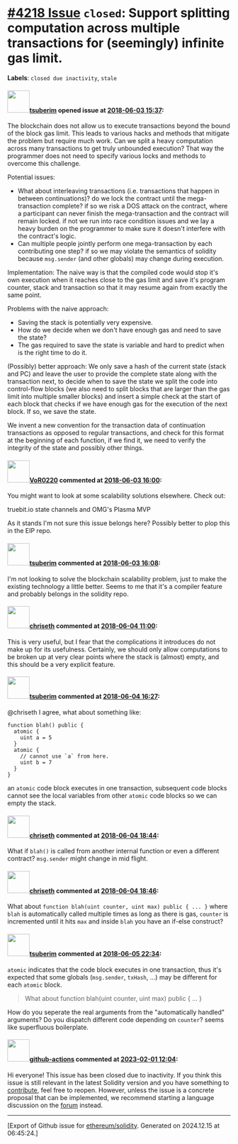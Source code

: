 # [\#4218 Issue](https://github.com/ethereum/solidity/issues/4218) `closed`: Support splitting computation across multiple transactions for (seemingly) infinite gas limit.
**Labels**: `closed due inactivity`, `stale`


#### <img src="https://avatars.githubusercontent.com/u/33967618?u=2c265e7de8488daf4898b2f3acbdc45c417a2ac4&v=4" width="50">[tsuberim](https://github.com/tsuberim) opened issue at [2018-06-03 15:37](https://github.com/ethereum/solidity/issues/4218):

The blockchain does not allow us to execute transactions beyond the bound of the block gas limit. This leads to various hacks and methods that mitigate the problem but require much work.
Can we split a heavy computation across many transactions to get truly unbounded execution? That way the programmer does not need to specify various locks and methods to overcome this challenge.

Potential issues: 
- What about interleaving transactions (i.e. transactions that happen in between continuations)? do we lock the contract until the mega-transaction complete? if so we risk a DOS attack on the contract, where a participant can never finish the mega-transaction and the contract will remain locked. if not we run into race condition issues and we lay a heavy burden on the programmer to make sure it doesn't interfere with the contract's logic.
- Can multiple people jointly perform one mega-transaction by each contributing one step? if so we may violate the semantics of solidity because `msg.sender` (and other globals) may change during execution.

Implementation:
The naive way is that the compiled code would stop it's own execution when it reaches close to the gas limit and save it's program counter, stack and transaction so that it may resume again from exactly the same point.

Problems with the naive approach:
- Saving the stack is potentially very expensive.
- How do we decide when we don't have enough gas and need to save the state?
- The gas required to save the state is variable and hard to predict when is the right time to do it.

(Possibly) better approach:
We only save a hash of the current state (stack and PC) and leave the user to provide the complete state along with the transaction next, to decide when to save the state we split the code into control-flow blocks (we also need to split blocks that are larger than the gas limit into multiple smaller blocks) and insert a simple check at the start of each block that checks if we have enough gas for the execution of the next block. If so, we save the state.

We invent a new convention for the transaction data of continuation transactions as opposed to regular transactions, and check for this format at the beginning of each function, if we find it, we need to verify the integrity of the state and possibly other things.

#### <img src="https://avatars.githubusercontent.com/u/7756785?u=2893ea91743ac89ee3846d1f5c7209720e834129&v=4" width="50">[VoR0220](https://github.com/VoR0220) commented at [2018-06-03 16:00](https://github.com/ethereum/solidity/issues/4218#issuecomment-394172024):

You might want to look at some scalability solutions elsewhere. Check out:

truebit.io 
state channels
and OMG's Plasma MVP


As it stands I'm not sure this issue belongs here? Possibly better to plop this in the EIP repo.

#### <img src="https://avatars.githubusercontent.com/u/33967618?u=2c265e7de8488daf4898b2f3acbdc45c417a2ac4&v=4" width="50">[tsuberim](https://github.com/tsuberim) commented at [2018-06-03 16:08](https://github.com/ethereum/solidity/issues/4218#issuecomment-394172517):

I'm not looking to solve the blockchain scalability problem, just to make the existing technology a little better. Seems to me that it's a compiler feature and probably belongs in the solidity repo.

#### <img src="https://avatars.githubusercontent.com/u/9073706?v=4" width="50">[chriseth](https://github.com/chriseth) commented at [2018-06-04 11:00](https://github.com/ethereum/solidity/issues/4218#issuecomment-394315977):

This is very useful, but I fear that the complications it introduces do not make up for its usefulness. Certainly, we should only allow computations to be broken up at very clear points where the stack is (almost) empty, and this should be a very explicit feature.

#### <img src="https://avatars.githubusercontent.com/u/33967618?u=2c265e7de8488daf4898b2f3acbdc45c417a2ac4&v=4" width="50">[tsuberim](https://github.com/tsuberim) commented at [2018-06-04 16:27](https://github.com/ethereum/solidity/issues/4218#issuecomment-394416602):

@chriseth I agree, what about something like:
```
function blah() public {
  atomic {
    uint a = 5
  }
  atomic {
    // cannot use `a` from here.
    uint b = 7
  }
}
```

an `atomic` code block executes in one transaction, subsequent code blocks cannot see the local variables from other `atomic` code blocks so we can empty the stack.

#### <img src="https://avatars.githubusercontent.com/u/9073706?v=4" width="50">[chriseth](https://github.com/chriseth) commented at [2018-06-04 18:44](https://github.com/ethereum/solidity/issues/4218#issuecomment-394457909):

What if `blah()` is called from another internal function or even a different contract? `msg.sender` might change in mid flight.

#### <img src="https://avatars.githubusercontent.com/u/9073706?v=4" width="50">[chriseth](https://github.com/chriseth) commented at [2018-06-04 18:46](https://github.com/ethereum/solidity/issues/4218#issuecomment-394458433):

What about `function blah(uint counter, uint max) public { ... }` where `blah` is automatically called multiple times as long as there is gas, `counter` is incremented until it hits `max` and inside `blah` you have an if-else construct?

#### <img src="https://avatars.githubusercontent.com/u/33967618?u=2c265e7de8488daf4898b2f3acbdc45c417a2ac4&v=4" width="50">[tsuberim](https://github.com/tsuberim) commented at [2018-06-05 22:34](https://github.com/ethereum/solidity/issues/4218#issuecomment-394882024):

`atomic` indicates that the code block executes in one transaction, thus it's expected that some globals (`msg.sender`, `txHash`, ...) may be different for each `atomic` block. 

> What about function blah(uint counter, uint max) public { ... }

How do you seperate the real arguments from the "automatically handled" arguments?
Do you dispatch different code depending on `counter`? seems like superfluous boilerplate.

#### <img src="https://avatars.githubusercontent.com/in/15368?v=4" width="50">[github-actions](https://github.com/apps/github-actions) commented at [2023-02-01 12:04](https://github.com/ethereum/solidity/issues/4218#issuecomment-1411947700):

Hi everyone! This issue has been closed due to inactivity.
If you think this issue is still relevant in the latest Solidity version and you have something to [contribute](https://docs.soliditylang.org/en/latest/contributing.html), feel free to reopen.
However, unless the issue is a concrete proposal that can be implemented, we recommend starting a language discussion on the [forum](https://forum.soliditylang.org) instead.


-------------------------------------------------------------------------------



[Export of Github issue for [ethereum/solidity](https://github.com/ethereum/solidity). Generated on 2024.12.15 at 06:45:24.]
